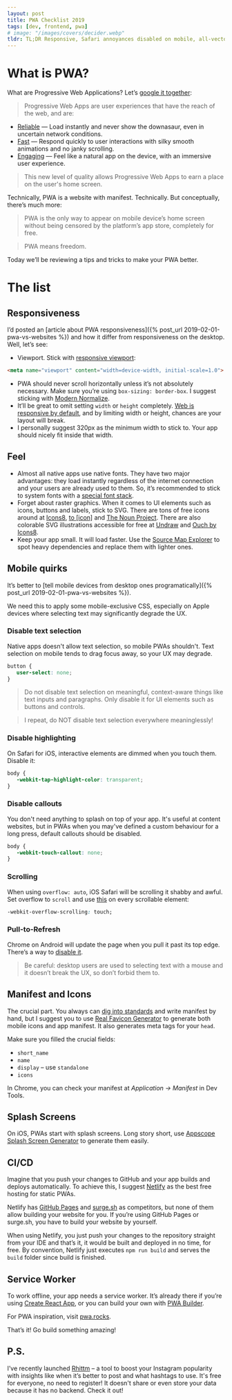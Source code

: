 ```yaml
---
layout: post
title: PWA Checklist 2019
tags: [dev, frontend, pwa]
# image: "/images/covers/decider.webp"
tldr: TL;DR Responsive, Safari annoyances disabled on mobile, all-vector, system fonts, manifest and mobile icons, splash screens, great CI/CD, service worker.
---
```


# What is PWA?

What are Progressive Web Applications? Let’s [google it together](https://developers.google.com/web/progressive-web-apps/):

> Progressive Web Apps are user experiences that have the reach of the web, and are:

-  [Reliable](https://developers.google.com/web/progressive-web-apps/#reliable) — Load instantly and never show the downasaur, even in uncertain network conditions.
-  [Fast](https://developers.google.com/web/progressive-web-apps/#fast) — Respond quickly to user interactions with silky smooth animations and no janky scrolling.
-  [Engaging](https://developers.google.com/web/progressive-web-apps/#engaging) — Feel like a natural app on the device, with an immersive user experience.

> This new level of quality allows Progressive Web Apps to earn a place on the user's home screen.

Technically, PWA is a website with manifest. Technically. But conceptually, there’s much more:

> PWA is the only way to appear on mobile device’s home screen without being censored by the platform’s app store, completely for free.

> PWA means freedom.

Today we’ll be reviewing a tips and tricks to make your PWA better.

# The list

## Responsiveness

I’d posted an [article about PWA responsiveness]({% post_url 2019-02-01-pwa-vs-websites %}) and how it differ from responsiveness on the desktop. Well, let’s see:

-  Viewport. Stick with [responsive viewport](https://www.w3schools.com/css/css_rwd_viewport.asp):

```HTML
<meta name="viewport" content="width=device-width, initial-scale=1.0">
```

-  PWA should never scroll horizontally unless it’s not absolutely necessary. Make sure you’re using `box-sizing: border-box`. I suggest sticking with [Modern Normalize](https://github.com/sindresorhus/modern-normalize).
-  It’ll be great to omit setting `width` or `height` completely. [Web is responsive by default](https://youtu.be/qOUtkN6M52M), and by limiting width or height, chances are your layout will break.
-  I personally suggest 320px as the minimum width to stick to. Your app should nicely fit inside that width.

## Feel

-  Almost all native apps use native fonts. They have two major advantages: they load instantly regardless of the internet connection and your users are already used to them. So, it’s recommended to stick to system fonts with a [special font stack](https://css-tricks.com/snippets/css/system-font-stack/).
-  Forget about raster graphics. When it comes to UI elements such as icons, buttons and labels, stick to SVG. There are tons of free icons around at [Icons8](https://icons8.com/), [to [icon]](https://www.toicon.com/) and [The Noun Project](https://thenounproject.com/). There are also colorable SVG illustrations accessible for free at [Undraw](https://undraw.co/illustrations) and [Ouch by Icons8](https://icons8.com/ouch).
-  Keep your app small. It will load faster. Use the [Source Map Explorer](https://github.com/danvk/source-map-explorer) to spot heavy dependencies and replace them with lighter ones.

## Mobile quirks

It’s better to [tell mobile devices from desktop ones programatically]({% post_url 2019-02-01-pwa-vs-websites %}).

We need this to apply some mobile-exclusive CSS, especially on Apple devices where selecting text may significantly degrade the UX.

### Disable text selection

Native apps doesn't allow text selection, so mobile PWAs shouldn't. Text selection on mobile tends to drag focus away, so your UX may degrade.

```CSS
button {
   user-select: none;
}
```

> Do not disable text selection on meaningful, context-aware things like text inputs and paragraphs. Only disable it for UI elements such as buttons and controls.

> I repeat, do NOT disable text selection everywhere meaninglessly!

### Disable highlighting

On Safari for iOS, interactive elements are dimmed when you touch them. Disable it:

```CSS
body {
   -webkit-tap-highlight-color: transparent;
}
```

### Disable callouts

You don't need anything to splash on top of your app. It's useful at content websites, but in PWAs when you may've defined a custom behaviour for a long press, default callouts should be disabled.

```CSS
body {
   -webkit-touch-callout: none;
}
```

### Scrolling

When using `overflow: auto`, iOS Safari will be scrolling it shabby and awful. Set overflow to `scroll` and use [this](https://css-tricks.com/snippets/css/momentum-scrolling-on-ios-overflow-elements/) on every scrollable element:

```CSS
-webkit-overflow-scrolling: touch;
```

### Pull-to-Refresh

Chrome on Android will update the page when you pull it past its top edge. There’s a way to [disable it](https://w3bits.com/prevent-chrome-pull-to-refresh-css/).

> Be careful: desktop users are used to selecting text with a mouse and it doesn’t break the UX, so don’t forbid them to.

## Manifest and Icons

The crucial part. You always can [dig into standards](https://developer.mozilla.org/en-US/docs/Web/Manifest) and write manifest by hand, but I suggest you to use [Real Favicon Generator](https://realfavicongenerator.net/) to generate both mobile icons and app manifest. It also generates meta tags for your `head`.

Make sure you filled the crucial fields:

-  `short_name`
-  `name`
-  `display` – use `standalone`
-  `icons`

In Chrome, you can check your manifest at _Application -> Manifest_ in Dev Tools.

## Splash Screens

On iOS, PWAs start with splash screens. Long story short, use [Appscope Splash Screen Generator](https://appsco.pe/developer/splash-screens) to generate them easily.

## CI/CD

Imagine that you push your changes to GitHub and your app builds and deploys automatically. To achieve this, I suggest [Netlify](https://www.netlify.com/) as the best free hosting for static PWAs.

Netlify has [GitHub Pages](https://pages.github.com/) and [surge.sh](https://surge.sh/) as competitors, but none of them allow building your website for you. If you’re using GitHub Pages or surge.sh, you have to build your website by yourself.

When using Netlify, you just push your changes to the repository straight from your IDE and that’s it, it would be built and deployed in no time, for free. By convention, Netlify just executes `npm run build` and serves the `build` folder since build is finished.

## Service Worker

To work offline, your app needs a service worker. It’s already there if you’re using [Create React App](https://facebook.github.io/create-react-app/docs/making-a-progressive-web-app), or you can build your own with [PWA Builder](https://www.pwabuilder.com/).

For PWA inspiration, visit [pwa.rocks](https://pwa.rocks/).

That’s it! Go build something amazing!

## P.S.

I’ve recently launched [Rhittm](https://rhittm.netlify.com) – a tool to boost your Instagram popularity with insights like when it’s better to post and what hashtags to use. It's free for everyone, no need to register! It doesn't share or even store your data because it has no backend. Check it out!
